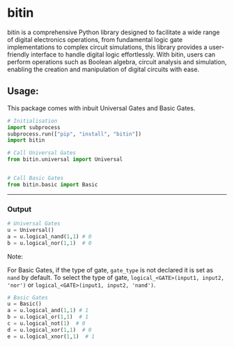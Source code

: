 # bitin

bitin is a comprehensive Python library designed to facilitate a wide range of digital electronics operations, from fundamental logic gate implementations to complex circuit simulations, this library provides a user-friendly interface to handle digital logic effortlessly. With bitin, users can perform operations such as Boolean algebra, circuit analysis and simulation, enabling the creation and manipulation of digital circuits with ease. 

## Usage:
This package comes with inbuit Universal Gates and Basic Gates.
```python
# Initialisation
import subprocess
subprocess.run(["pip", "install", "bitin"])
import bitin

# Call Universal Gates
from bitin.universal import Universal 


# Call Basic Gates
from bitin.basic import Basic 
```

<hr>

### Output 

```python
# Universal Gates
u = Universal()
a = u.logical_nand(1,1) # 0
b = u.logical_nor(1,1)  # 0
```

Note: 

For Basic Gates, if the type of gate, `gate_type` is not declared it is set as `nand` by default. To select the type of gate, `logical_<GATE>(input1, input2, 'nor')` or `logical_<GATE>(input1, input2, 'nand')`.

```python
# Basic Gates
u = Basic()
a = u.logical_and(1,1) # 1
b = u.logical_or(1,1)  # 1
c = u.logical_not(1)  # 0
d = u.logical_xor(1,1)  # 0
e = u.logical_xnor(1,1)  # 1
```
